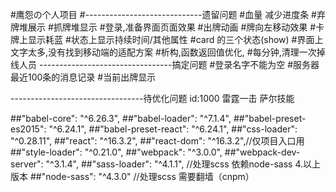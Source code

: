 #鹰怨の个人项目
#-----------------------------遗留问题
#血量 减少进度条
#弃牌堆展示
#抓牌堆显示
#登录,准备界面页面效果
#出牌动画
#牌向左移动效果
#卡牌上显示耗蓝
#状态上显示持续时间/其他属性
#card 的三个状态(show)
#界面上文字太多,没有找到移动端的适配方案
#析构,函数返回值优化,
#每分钟,清理一次掉线人员
---------------------------------搞定问题
#登录名字不能为空
#服务器最近100条的消息记录
#当前出牌显示

---------------------------------待优化问题
id:1000  雷霆一击 萨尔技能


##"babel-core": "^6.26.3",
##"babel-loader": "^7.1.4",
##"babel-preset-es2015": "^6.24.1",
##"babel-preset-react": "^6.24.1",
##"css-loader": "^0.28.11",
##"react": "^16.3.2",
##"react-dom": "^16.3.2",//仅项目入口用
##"style-loader": "^0.21.0",
##"webpack": "^3.0.0",
##"webpack-dev-server": "^3.1.4",
##"sass-loader": "^4.1.1", //处理scss 依赖node-sass 4.以上版本
##"node-sass": "^4.3.0" //处理scss 需要翻墙（cnpm）